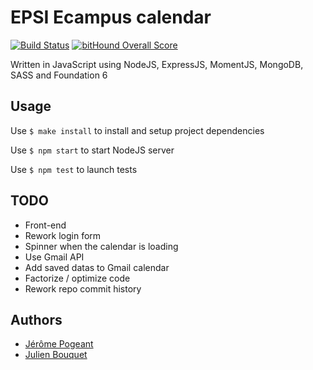 # EPSI Ecampus calendar

[![Build Status](https://travis-ci.org/Jerome1337/ecampus-calendar.svg?branch=master)](https://travis-ci.org/Jerome1337/ecampus-calendar)
[![bitHound Overall Score](https://www.bithound.io/github/Jerome1337/ecampus-calendar/badges/score.svg)](https://www.bithound.io/github/Jerome1337/ecampus-calendar)

Written in JavaScript using NodeJS, ExpressJS, MomentJS, MongoDB, SASS and Foundation 6

## Usage
Use `$ make install` to install and setup project dependencies

Use `$ npm start` to start NodeJS server

Use `$ npm test` to launch tests 

## TODO
* Front-end
* Rework login form
* Spinner when the calendar is loading
* Use Gmail API
* Add saved datas to Gmail calendar
* Factorize / optimize code
* Rework repo commit history

## Authors
* [Jérôme Pogeant](https://github.com/Jerome1337)
* [Julien Bouquet](https://github.com/Nobody59)
